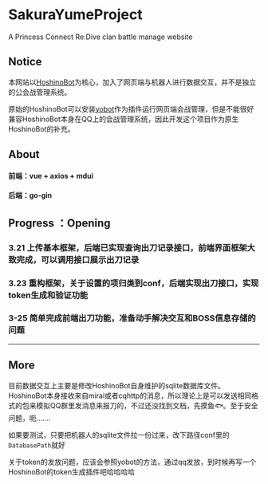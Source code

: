 # SakuraYumeProject
A Princess Connect Re:Dive clan battle manage website

## Notice

本网站以[HoshinoBot](https://github.com/Ice-Cirno/HoshinoBot)为核心，加入了网页端与机器人进行数据交互，并不是独立的公会战管理系统。

原始的HoshinoBot可以安装[yobot](https://github.com/pcrbot/yobot)作为插件运行网页端会战管理，但是不能很好兼容HoshinoBot本身在QQ上的会战管理系统，因此开发这个项目作为原生HoshinoBot的补充。

## About

#### 前端：vue + axios + mdui

#### 后端：go-gin

## Progress ：Opening

### 3.21 上传基本框架，后端已实现查询出刀记录接口，前端界面框架大致完成，可以调用接口展示出刀记录

### 3.23 重构框架，关于设置的项归类到conf，后端实现出刀接口，实现token生成和验证功能

### 3-25 简单完成前端出刀功能，准备动手解决交互和BOSS信息存储的问题

-----------------------

## More

目前数据交互上主要是修改HoshinoBot自身维护的sqlite数据库文件。HoshinoBot本身接收来自mirai或者cqhttp的消息，所以理论上是可以发送相同格式的包来模拟QQ群里发消息来报刀的，不过还没找到文档，先摸鱼🐟。至于安全问题，呃.......

如果要测试，只要把机器人的sqlite文件拉一份过来，改下路径conf里的`DatabasePath`就好

关于token的发放问题，应该会参照yobot的方法，通过qq发放，到时候再写一个HoshinoBot的token生成插件吧哈哈哈哈